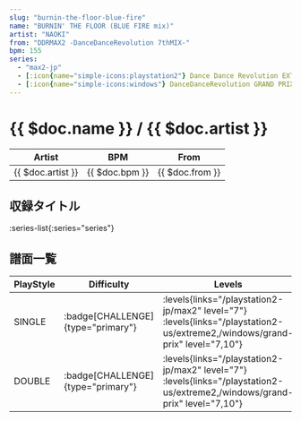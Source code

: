 ```yaml
---
slug: "burnin-the-floor-blue-fire"
name: "BURNIN' THE FLOOR (BLUE FIRE mix)"
artist: "NAOKI"
from: "DDRMAX2 -DanceDanceRevolution 7thMIX-"
bpm: 155
series:
  - "max2-jp"
  - [:icon{name="simple-icons:playstation2"} Dance Dance Revolution EXTREME 2 :icon{name="flag:us-4x3"}](/playstation2-us/extreme2)
  - [:icon{name="simple-icons:windows"} DanceDanceRevolution GRAND PRIX (グランプリプレー)](/windows/grand-prix)
---
```


# {{ $doc.name }} / {{ $doc.artist }}

|Artist|BPM|From|
|------|---|----|
|{{ $doc.artist }}|{{ $doc.bpm }}|{{ $doc.from }}|

## 収録タイトル

:series-list{:series="series"}

## 譜面一覧

|PlayStyle|Difficulty|Levels|Notes|Movie|
|---------|----------|------|-----|-----|
|SINGLE| :badge[CHALLENGE]{type="primary"}|<div class="field is-grouped is-grouped-multiline"> :levels{links="/playstation2-jp/max2" level="7"}  :levels{links="/playstation2-us/extreme2,/windows/grand-prix" level="7,10"}</div>|277/3||
|DOUBLE| :badge[CHALLENGE]{type="primary"}|<div class="field is-grouped is-grouped-multiline"> :levels{links="/playstation2-jp/max2" level="7"}  :levels{links="/playstation2-us/extreme2,/windows/grand-prix" level="7,10"}</div>|263/3||

